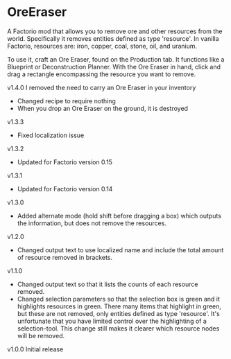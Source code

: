 # OreEraser
A Factorio mod that allows you to remove ore and other resources from the world. Specifically it removes entities defined as type 'resource'. In vanilla Factorio, resources are: iron, copper, coal, stone, oil, and uranium.

To use it, craft an Ore Eraser, found on the Production tab. It functions like a Blueprint or Deconstruction Planner. With the Ore Eraser in hand, click and drag a rectangle encompassing the resource you want to remove.

v1.4.0
  I removed the need to carry an Ore Eraser in your inventory
  - Changed recipe to require nothing
  - When you drop an Ore Eraser on the ground, it is destroyed
  
v1.3.3
  - Fixed localization issue

v1.3.2
  - Updated for Factorio version 0.15

v1.3.1
  - Updated for Factorio version 0.14
  
v1.3.0
  - Added alternate mode (hold shift before dragging a box) which outputs the information, but does not remove the resources.
  
v1.2.0
  - Changed output text to use localized name and include the total amount of resource removed in brackets.

v1.1.0
  - Changed output text so that it lists the counts of each resource removed.
  - Changed selection parameters so that the selection box is green and it highlights resources in green. There many items that highlight in green, but these are not removed, only entities defined as type 'resource'. It's unfortunate that you have limited control over the highlighting of a selection-tool. This change still makes it clearer which resource nodes will be removed.

v1.0.0
  Initial release
